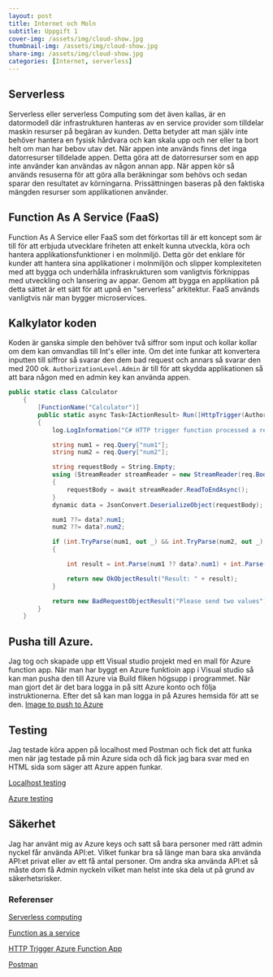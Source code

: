 ```yaml
---
layout: post
title: Internet och Moln
subtitle: Uppgift 1
cover-img: /assets/img/cloud-show.jpg
thumbnail-img: /assets/img/cloud-show.jpg
share-img: /assets/img/cloud-show.jpg
categories: [Internet, serverless]
---
```


## Serverless

Serverless eller serverless Computing som det även kallas, är en datormodell där infrastrukturen hanteras av en service provider som tilldelar maskin resurser på begäran av kunden. Detta betyder att man själv inte behöver hantera en fysisk hårdvara och kan skala upp och ner eller ta bort helt om man har bebov utav det. När appen inte används finns det inga datorresurser tilldelade appen. Detta göra att de datorresurser som en app inte använder kan användas av någon annan app. När appen kör så används resuserna för att göra alla beräkningar som behövs och sedan sparar den resultatet av körningarna. Prissättningen baseras på den faktiska mängden resurser som applikationen använder.

## Function As A Service (FaaS)

Function As A Service eller FaaS som det förkortas till är ett koncept som är till för att erbjuda utvecklare friheten att enkelt kunna utveckla, köra och hantera applikationsfunktioner i en molnmiljö. Detta gör det enklare för kunder att hantera sina applikationer i molnmiljön och slipper komplexiteten med att bygga och underhålla infraskrukturen som vanligtvis förknippas med utveckling och lansering av appar. Genom att bygga en applikation på detta sättet är ett sätt för att upnå en "serverless" arkitektur. FaaS används vanligtvis när man bygger microservices.

## Kalkylator koden

Koden är ganska simple den behöver två siffror som input och kollar kollar om dem kan omvandlas till Int's eller inte. Om det inte funkar att konvertera inputten till siffror så svarar den dem bad request och annars så svarar den med 200 ok. ```AuthorizationLevel.Admin``` är till för att skydda applikationen så att bara någon med en admin key kan använda appen.
```C#
public static class Calculator
    {
        [FunctionName("Calculator")]
        public static async Task<IActionResult> Run([HttpTrigger(AuthorizationLevel.Admin, "get", "post", Route = null)] HttpRequest req, ILogger log)
        {
            log.LogInformation("C# HTTP trigger function processed a request.");

            string num1 = req.Query["num1"];
            string num2 = req.Query["num2"];

            string requestBody = String.Empty;
            using (StreamReader streamReader = new StreamReader(req.Body))
            {
                requestBody = await streamReader.ReadToEndAsync();
            }
            dynamic data = JsonConvert.DeserializeObject(requestBody);

            num1 ??= data?.num1;
            num2 ??= data?.num2;

            if (int.TryParse(num1, out _) && int.TryParse(num2, out _))
            {

                int result = int.Parse(num1 ?? data?.num1) + int.Parse(num2 ?? data?.num2);

                return new OkObjectResult("Result: " + result);
            }

            return new BadRequestObjectResult("Please send two values");
        }
    }
```

## Pusha till Azure.

Jag tog och skapade upp ett Visual studio projekt med en mall för Azure function app. När man har byggt en Azure funktioin app i Visual studio så kan man pusha den till Azure via Build fliken högsupp i programmet. När man gjort det är det bara logga in på sitt Azure konto och följa instruktionerna. Efter det så kan man logga in på Azures hemsida för att se den.
[Image to push to Azure]()

## Testing

Jag testade köra appen på localhost med Postman och fick det att funka men när jag testade på min Azure sida och då fick jag bara svar med en HTML sida som säger att Azure appen funkar.

[Localhost testing]()

[Azure testing]()

## Säkerhet

Jag har använt mig av Azure keys och satt så bara personer med rätt admin nyckel får använda API:et. Vilket funkar bra så länge man bara ska använda API:et privat eller av ett få antal personer. Om andra ska använda API:et så måste dom få Admin nyckeln vilket man helst inte ska dela ut på grund av säkerhetsrisker.

### Referenser

[Serverless computing](https://en.wikipedia.org/wiki/Serverless_computing)

[Function as a service](https://en.wikipedia.org/wiki/Function_as_a_service)

[HTTP Trigger Azure Function App](https://www.c-sharpcorner.com/article/how-to-create-an-http-trigger-azure-function-app-using-visual-studio-20172/)

[Postman](https://www.postman.com/)
